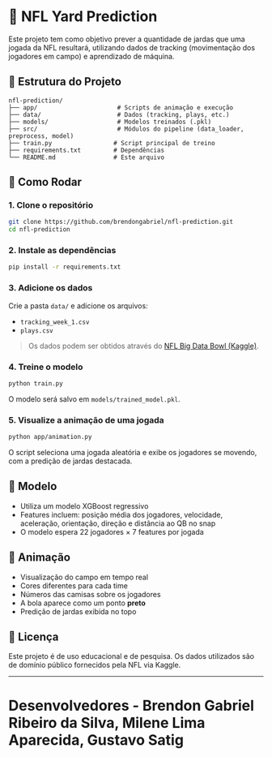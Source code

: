 # 🏈 NFL Yard Prediction

Este projeto tem como objetivo prever a quantidade de jardas que uma jogada da NFL resultará, utilizando dados de tracking (movimentação dos jogadores em campo) e aprendizado de máquina.

## 📁 Estrutura do Projeto

```
nfl-prediction/
├── app/                      # Scripts de animação e execução
├── data/                     # Dados (tracking, plays, etc.)
├── models/                   # Modelos treinados (.pkl)
├── src/                      # Módulos do pipeline (data_loader, preprocess, model)
├── train.py                 # Script principal de treino
├── requirements.txt         # Dependências
└── README.md                # Este arquivo
```

## 🚀 Como Rodar

### 1. Clone o repositório

```bash
git clone https://github.com/brendongabriel/nfl-prediction.git
cd nfl-prediction
```

### 2. Instale as dependências

```bash
pip install -r requirements.txt
```

### 3. Adicione os dados

Crie a pasta `data/` e adicione os arquivos:

- `tracking_week_1.csv`
- `plays.csv`

> Os dados podem ser obtidos através do [NFL Big Data Bowl (Kaggle)](https://www.kaggle.com/competitions/nfl-big-data-bowl-2021).

### 4. Treine o modelo

```bash
python train.py
```

O modelo será salvo em `models/trained_model.pkl`.

### 5. Visualize a animação de uma jogada

```bash
python app/animation.py
```

O script seleciona uma jogada aleatória e exibe os jogadores se movendo, com a predição de jardas destacada.

## 🧠 Modelo

- Utiliza um modelo XGBoost regressivo
- Features incluem: posição média dos jogadores, velocidade, aceleração, orientação, direção e distância ao QB no snap
- O modelo espera 22 jogadores × 7 features por jogada

## 🎨 Animação

- Visualização do campo em tempo real
- Cores diferentes para cada time
- Números das camisas sobre os jogadores
- A bola aparece como um ponto **preto**
- Predição de jardas exibida no topo

## 🧾 Licença

Este projeto é de uso educacional e de pesquisa. Os dados utilizados são de domínio público fornecidos pela NFL via Kaggle.

---

# Desenvolvedores - Brendon Gabriel Ribeiro da Silva, Milene Lima Aparecida, Gustavo Satig
